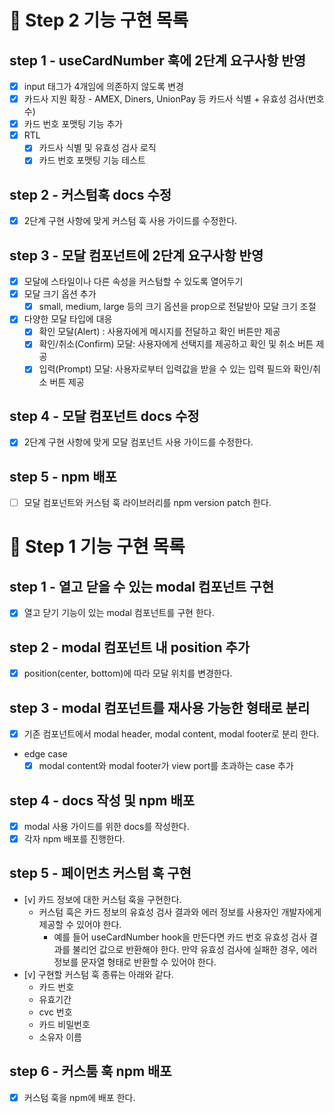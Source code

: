 # 🎯 Step 2 기능 구현 목록

## step 1 - useCardNumber 훅에 2단계 요구사항 반영

- [x] input 태그가 4개임에 의존하지 않도록 변경
- [x] 카드사 지원 확장 - AMEX, Diners, UnionPay 등 카드사 식별 + 유효성 검사(번호 수)
- [x] 카드 번호 포맷팅 기능 추가
- [x] RTL
  - [x] 카드사 식별 및 유효성 검사 로직
  - [x] 카드 번호 포맷팅 기능 테스트

## step 2 - 커스텀훅 docs 수정

- [x] 2단계 구현 사항에 맞게 커스텀 훅 사용 가이드를 수정한다.

## step 3 - 모달 컴포넌트에 2단계 요구사항 반영

- [x] 모달에 스타일이나 다른 속성을 커스텀할 수 있도록 열어두기
- [x] 모달 크기 옵션 추가
  - [x] small, medium, large 등의 크기 옵션을 prop으로 전달받아 모달 크기 조절
- [x] 다양한 모달 타입에 대응
  - [x] 확인 모달(Alert) : 사용자에게 메시지를 전달하고 확인 버튼만 제공
  - [x] 확인/취소(Confirm) 모달: 사용자에게 선택지를 제공하고 확인 및 취소 버튼 제공
  - [x] 입력(Prompt) 모달: 사용자로부터 입력값을 받을 수 있는 입력 필드와 확인/취소 버튼 제공

## step 4 - 모달 컴포넌트 docs 수정

- [x] 2단계 구현 사항에 맞게 모달 컴포넌트 사용 가이드를 수정한다.

## step 5 - npm 배포

- [ ] 모달 컴포넌트와 커스텀 훅 라이브러리를 npm version patch 한다.

# 🎯 Step 1 기능 구현 목록

## step 1 - 열고 닫을 수 있는 modal 컴포넌트 구현

- [x] 열고 닫기 기능이 있는 modal 컴포넌트를 구현 한다.

## step 2 - modal 컴포넌트 내 position 추가

- [x] position(center, bottom)에 따라 모달 위치를 변경한다.

## step 3 - modal 컴포넌트를 재사용 가능한 형태로 분리

- [x] 기존 컴포넌트에서 modal header, modal content, modal footer로 분리 한다.

- edge case
  - [x] modal content와 modal footer가 view port를 초과하는 case 추가

## step 4 - docs 작성 및 npm 배포

- [x] modal 사용 가이드를 위한 docs를 작성한다.
- [x] 각자 npm 배포를 진행한다.

## step 5 - 페이먼츠 커스텀 훅 구현

- [v] 카드 정보에 대한 커스텀 훅을 구현한다.
  - 커스텀 훅은 카드 정보의 유효성 검사 결과와 에러 정보를 사용자인 개발자에게 제공할 수 있어야 한다.
    - 예를 들어 useCardNumber hook을 만든다면 카드 번호 유효성 검사 결과를 불리언 값으로 반환해야 한다. 만약 유효성 검사에 실패한 경우, 에러 정보를 문자열 형태로 반환할 수 있어야 한다.
- [v] 구현할 커스텀 훅 종류는 아래와 같다.
  - 카드 번호
  - 유효기간
  - cvc 번호
  - 카드 비밀번호
  - 소유자 이름

## step 6 - 커스툼 훅 npm 배포

- [x] 커스텀 훅을 npm에 배포 한다.
